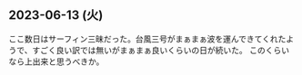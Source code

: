 ## 2023-06-13 (火)

ここ数日はサーフィン三昧だった。台風三号がまぁまぁ波を運んできてくれたようで、すごく良い訳では無いがまぁまぁ良いくらいの日が続いた。
このくらいなら上出来と思うべきか。